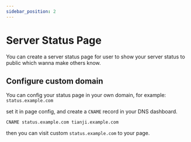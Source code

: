 ```yaml
---
sidebar_position: 2
---
```


# Server Status Page

You can create a server status page for user to show your server status to public which wanna make others know.

## Configure custom domain

You can config your status page in your own domain, for example: `status.example.com`

set it in page config, and create a `CNAME` record in your DNS dashboard.

```
CNAME status.example.com tianji.example.com
```

then you can visit custom `status.example.com` to your page.
